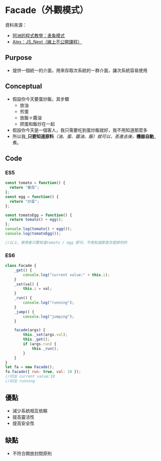 # Facade（外觀模式）

資料來源：

* [阿洲的程式教學：表象模式](http://monkeycoding.com/?p=975) 
* [Alex：JS\_Next（線上不公開課程）](https://www.youtube.com/user/achen224)

## Purpose

* 提供一個統一的介面，用來存取次系統的一群介面，讓次系統容易使用

## Conceptual

* 假設你今天要蛋炒飯，其步驟 
  * 放油 
  * 煎蛋 
  * 放飯＋醬油 
  * 把蛋和飯炒在一起 
* 假設你今天是一個客人，我只需要吃到蛋炒飯就好，我不用知道那麼多 
* 所以我_**只要知道原料**_（油、蛋、醬油、飯）就可以，丟進去後，_**機器自動**_煮。

## Code

### ES5

```javascript
const tomato = function() {
  return "番茄";
};
const egg = function() {
  return "炒蛋";
};

const tomatoEgg = function() {
  return tomato() + egg();
};
console.log(tomato() + egg());
console.log(tomatoEgg());

//以上，使用者只要知道tomato / egg 即可，不用知道那是怎麼排列的
```

### ES6

```javascript
class Facade {
    _get() {
        console.log("current value:" + this.i);
    }
    _set(val) {
        this.i = val;
    }
    _run() {
        console.log("running");
    }
    _jump() {
        console.log("jumping");
    }

    facade(args) {
        this._set(args.val);
        this._get();
        if (args.run) {
            this._run();
        }
    }
}
let fa = new Facade();
fa.facade({ run: true, val: 10 });
//印出 current value:10
//印出 running
```

## 優點

* 減少系統相互依賴 
* 提高靈活性 
* 提高安全性

## 缺點

* 不符合開放封閉原則









